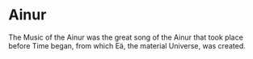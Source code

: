 # Ainur
The Music of the Ainur was the great song of the Ainur that took place before Time began, from which Eä, the material Universe, was created.  
